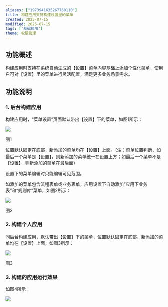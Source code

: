 ```yaml
---
aliases: ["1973941635267760110"]
title: 构建应用支持构建设置里的菜单
created: 2025-07-15
modified: 2025-07-15
tags: ['基础模块']
theme: 权限管理
---
```


## **功能概述**

构建应用时支持在系统自动生成的【设置】菜单内容基础上添加个性化菜单，使用户可对【设置】里的菜单进行灵活配置，满足更多业务场景需求。

## **功能说明**

### 1. **后台构建应用**

构建应用时，“菜单设置”页面默认带出【设置】下的菜单，如图1所示：

![](https://myhelpdoc.oss-cn-heyuan.aliyuncs.com/mdimages/ba76a0a2281b08b5b1dd4a29558867dc.jpg)

图1

位置默认固定在底部，新添加的菜单均在【设置】上面。（注：菜单位置判断，如最后一个菜单是【设置】，则新添加的菜单统一在设置上方；如最后一个菜单不是【设置】，则新添加的菜单在最后面）

设置下的菜单编辑时只能编辑可见范围。

如添加的菜单包含流程表单或业务表单，应用设置下自动添加“应用下业务表”和“规则库”菜单，如图2所示：

![](https://myhelpdoc.oss-cn-heyuan.aliyuncs.com/mdimages/d6ae67cc0a67ecee0181893bb74c9391.jpg)

图2

### 2. **构建个人应用**

同后台构建应用，默认带出【设置】下的菜单，位置默认固定在底部，新添加的菜单均在【设置】上面，如图3所示：

![](https://myhelpdoc.oss-cn-heyuan.aliyuncs.com/mdimages/03e94614fff71652db9a7605bccbf9be.jpg)

图3

### 3. **构建的应用运行效果**

如图4所示：

![](https://myhelpdoc.oss-cn-heyuan.aliyuncs.com/mdimages/6582bb62f3ed3d489571346db191b38b.jpg)

